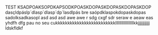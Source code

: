 TEST KSADPOAKSOPDKAPSODKPOASKDOPASKDOPASKDOPASKDOP
dasçldpáslp´dlasp´dlasp´dp´lasdlpás
bre
saópdklaspokdopaskdopas
sadolksadkasopl
asd
asd
asd
awe
awe
r
sdg
cxgf
sdr
seraw
e
aeaw
eas
yhdfh
dfg
pau no seu cukkkkkkkkkkkkkkkkkkkkkkkkklllllllllllllllllkkjjjjjjjjjjj
ldskfldkf